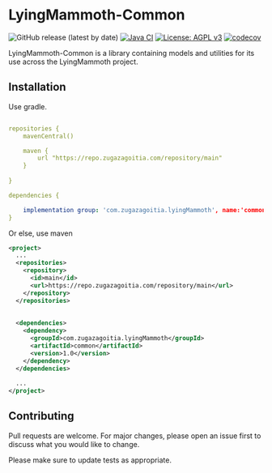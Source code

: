 

# LyingMammoth-Common 
![GitHub release (latest by date)](https://img.shields.io/github/v/release/zugazagoitia/LyingMammoth-Common) [![Java CI](https://github.com/zugazagoitia/LyingMammoth-Common/actions/workflows/main.yml/badge.svg)](https://github.com/zugazagoitia/LyingMammoth-Common/actions/workflows/main.yml) [![License: AGPL v3](https://img.shields.io/badge/License-AGPL%20v3-blue.svg)](https://www.gnu.org/licenses/agpl-3.0) [![codecov](https://codecov.io/gh/zugazagoitia/LyingMammoth-Common/branch/master/graph/badge.svg?token=PVXCVQ9J4H)](https://codecov.io/gh/zugazagoitia/LyingMammoth-Common)


LyingMammoth-Common is a library containing models and utilities for its use across the LyingMammoth project.

## Installation

Use gradle.

```yml

repositories {
    mavenCentral()

    maven {
        url "https://repo.zugazagoitia.com/repository/main"
    }
    
}

dependencies {

    implementation group: 'com.zugazagoitia.lyingMammoth', name:'common', version: '1.0'
}


```


Or else, use maven
```xml
<project>
  ...
  <repositories>
    <repository>
      <id>main</id>
      <url>https://repo.zugazagoitia.com/repository/main</url>
    </repository>
  </repositories>
  
 
  <dependencies>
    <dependency>
      <groupId>com.zugazagoitia.lyingMammoth</groupId>
      <artifactId>common</artifactId>
      <version>1.0</version>
    </dependency>
  </dependencies>
  
  ...
</project>


```


## Contributing
Pull requests are welcome. For major changes, please open an issue first to discuss what you would like to change.

Please make sure to update tests as appropriate.
